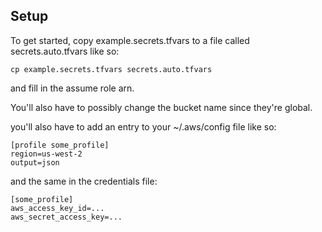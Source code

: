 ## Setup

To get started, copy example.secrets.tfvars to a file called secrets.auto.tfvars like so:
```
cp example.secrets.tfvars secrets.auto.tfvars
```
and fill in the assume role arn.

You'll also have to possibly change the bucket name since they're global.

you'll also have to add an entry to your ~/.aws/config file like so:
```
[profile some_profile]
region=us-west-2
output=json
```

and the same in the credentials file:
```
[some_profile]
aws_access_key_id=...
aws_secret_access_key=...
```
